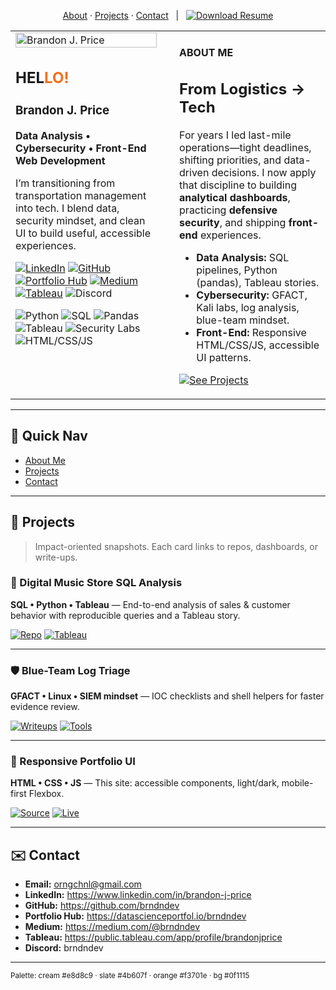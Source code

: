 <!--
Brandon-Price-portfolio — README UI inspired by the attached mock
No external CSS; uses GitHub-safe HTML + Markdown and badges.
-->

<p align="center">
  <a href="#about-me">About</a> ·
  <a href="#projects">Projects</a> ·
  <a href="#contact">Contact</a>
  &nbsp;&nbsp;|&nbsp;&nbsp;
  <a href="web-development/portfolio_site/Brandon-Price-Resume.pdf">
    <img alt="Download Resume" src="https://img.shields.io/badge/Download%20Resume-–-f3701e?style=for-the-badge&labelColor=14171d&color=f3701e">
  </a>
</p>

<!-- ======= TWO-COLUMN LAYOUT (image card | about card) ======= -->
<table>
<tr>
<td width="48%" valign="top">

<!-- LEFT CARD: PROFILE -->
  
<img src="assets/readme/profile.jpg" alt="Brandon J. Price" width="100%" />

<h2>HEL<span style="color:#f3701e;">LO!</span></h2>

### Brandon J. Price

**Data Analysis • Cybersecurity • Front-End Web Development**

I’m transitioning from transportation management into tech. I blend data,
security mindset, and clean UI to build useful, accessible experiences.

<!-- quick link chips -->
<p>
  <a href="https://www.linkedin.com/in/brandon-j-price"><img alt="LinkedIn" src="https://img.shields.io/badge/LinkedIn-Profile-0A66C2?style=flat&logo=linkedin&logoColor=white&labelColor=0a66c2"></a>
  <a href="https://github.com/brndndev"><img alt="GitHub" src="https://img.shields.io/badge/GitHub-brndndev-181717?style=flat&logo=github&labelColor=181717"></a>
  <a href="https://datascienceportfol.io/brndndev"><img alt="Portfolio Hub" src="https://img.shields.io/badge/Portfolio%20Hub-–-4b607f?style=flat&labelColor=14171d&color=4b607f"></a>
  <a href="https://medium.com/@brndndev"><img alt="Medium" src="https://img.shields.io/badge/Medium-Articles-000000?style=flat&logo=medium&logoColor=white&labelColor=000"></a>
  <a href="https://public.tableau.com/app/profile/brandonjprice"><img alt="Tableau" src="https://img.shields.io/badge/Tableau-Dashboards-E97627?style=flat&logo=tableau&logoColor=white&labelColor=14171d"></a>
  <img alt="Discord" src="https://img.shields.io/badge/Discord-brndndev-5865F2?style=flat&logo=discord&logoColor=white&labelColor=14171d">
</p>

<!-- skills chips -->
<p>
  <img alt="Python"  src="https://img.shields.io/badge/Python-–-3776AB?style=flat&logo=python&logoColor=white&labelColor=14171d">
  <img alt="SQL"     src="https://img.shields.io/badge/SQL-–-336791?style=flat&logo=postgresql&logoColor=white&labelColor=14171d">
  <img alt="Pandas"  src="https://img.shields.io/badge/pandas-–-150458?style=flat&logo=pandas&logoColor=white&labelColor=14171d">
  <img alt="Tableau" src="https://img.shields.io/badge/Tableau-–-E97627?style=flat&logo=tableau&logoColor=white&labelColor=14171d">
  <img alt="Security Labs" src="https://img.shields.io/badge/Security%20Labs-–-4b607f?style=flat&labelColor=14171d&color=4b607f">
  <img alt="HTML/CSS/JS" src="https://img.shields.io/badge/HTML%2FCSS%2FJS-–-e8d8c9?style=flat&labelColor=14171d&color=e8d8c9">
</p>

</td>
<td width="4%"></td>
<td width="48%" valign="top">

<!-- RIGHT CARD: ABOUT -->

<h4 id="about-me">ABOUT ME</h4>
<h2>From Logistics → Tech</h2>

For years I led last-mile operations—tight deadlines, shifting priorities,
and data-driven decisions. I now apply that discipline to building
**analytical dashboards**, practicing **defensive security**, and shipping
**front-end** experiences.

- **Data Analysis:** SQL pipelines, Python (pandas), Tableau stories.  
- **Cybersecurity:** GFACT, Kali labs, log analysis, blue-team mindset.  
- **Front-End:** Responsive HTML/CSS/JS, accessible UI patterns.  

<p>
  <a href="#projects">
    <img alt="See Projects" src="https://img.shields.io/badge/See%20Projects-–-f3701e?style=for-the-badge&labelColor=14171d&color=f3701e">
  </a>
</p>

</td>
</tr>
</table>

---

## 🧭 Quick Nav
- [About Me](#about-me)
- [Projects](#projects)
- [Contact](#contact)

---

## 📂 Projects

> Impact-oriented snapshots. Each card links to repos, dashboards, or write-ups.

### 🎼 Digital Music Store SQL Analysis
**SQL • Python • Tableau** — End-to-end analysis of sales & customer behavior with reproducible queries and a Tableau story.
  
[![Repo](https://img.shields.io/badge/Repository-–-4b607f?style=flat&labelColor=14171d&color=4b607f)](https://github.com/brndndev)
[![Tableau](https://img.shields.io/badge/Tableau-Open-E97627?style=flat&logo=tableau&logoColor=white&labelColor=14171d)](https://public.tableau.com/app/profile/brandonjprice)

---

### 🛡️ Blue-Team Log Triage
**GFACT • Linux • SIEM mindset** — IOC checklists and shell helpers for faster evidence review.
  
[![Writeups](https://img.shields.io/badge/Write--ups-–-000000?style=flat&logo=medium&logoColor=white&labelColor=000)](https://medium.com/@brndndev)
[![Tools](https://img.shields.io/badge/Tools-–-181717?style=flat&logo=github&labelColor=181717)](https://github.com/brndndev)

---

### 🧩 Responsive Portfolio UI
**HTML • CSS • JS** — This site: accessible components, light/dark, mobile-first Flexbox.

[![Source](https://img.shields.io/badge/Source-–-181717?style=flat&logo=github&labelColor=181717)](https://github.com/brndndev/Brandon-Price-portfolio)
[![Live](https://img.shields.io/badge/Live-–-f3701e?style=flat&labelColor=14171d&color=f3701e)](https://brndndev.github.io/Brandon-Price-portfolio/)

---

## ✉️ Contact

- **Email:** <orngchnl@gmail.com>  
- **LinkedIn:** https://www.linkedin.com/in/brandon-j-price  
- **GitHub:** https://github.com/brndndev  
- **Portfolio Hub:** https://datascienceportfol.io/brndndev  
- **Medium:** https://medium.com/@brndndev  
- **Tableau:** https://public.tableau.com/app/profile/brandonjprice  
- **Discord:** brndndev

---

<sub>Palette: cream #e8d8c9 · slate #4b607f · orange #f3701e · bg #0f1115</sub>